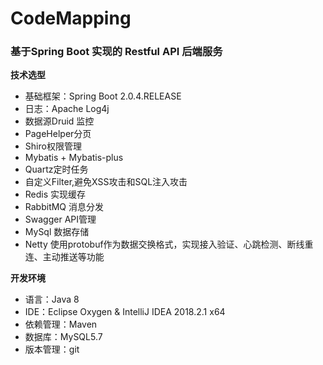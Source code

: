 # CodeMapping
### 基于Spring Boot 实现的 Restful API 后端服务  

**技术选型**

- 基础框架：Spring Boot 2.0.4.RELEASE
- 日志：Apache Log4j
- 数据源Druid 监控
- PageHelper分页
- Shiro权限管理
- Mybatis + Mybatis-plus
- Quartz定时任务
- 自定义Filter,避免XSS攻击和SQL注入攻击
- Redis 实现缓存
- RabbitMQ 消息分发
- Swagger API管理
- MySql 数据存储
- Netty 使用protobuf作为数据交换格式，实现接入验证、心跳检测、断线重连、主动推送等功能

**开发环境**

- 语言：Java 8
- IDE：Eclipse Oxygen & IntelliJ IDEA 2018.2.1 x64
- 依赖管理：Maven
- 数据库：MySQL5.7
- 版本管理：git